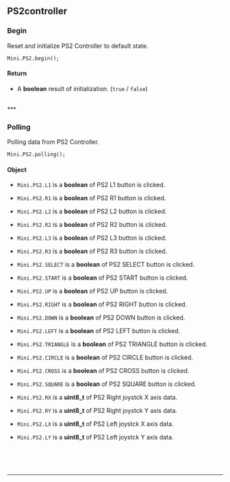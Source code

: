 ## PS2controller

### Begin

Reset and initialize PS2 Controller to default state.

```Arduino
Mini.PS2.begin();
```
#### Return

- A **boolean** result of initialization. (`true` / `false`)
<br />
***

### Polling

Polling data from PS2 Controller.

```Arduino
Mini.PS2.polling();
```
#### Object

- `Mini.PS2.L1` is a **boolean** of PS2 L1 button is clicked.
- `Mini.PS2.R1` is a **boolean** of PS2 R1 button is clicked.
- `Mini.PS2.L2` is a **boolean** of PS2 L2 button is clicked.
- `Mini.PS2.R2` is a **boolean** of PS2 R2 button is clicked.
- `Mini.PS2.L3` is a **boolean** of PS2 L3 button is clicked.
- `Mini.PS2.R3` is a **boolean** of PS2 R3 button is clicked.

- `Mini.PS2.SELECT` is a **boolean** of PS2 SELECT button is clicked.
- `Mini.PS2.START` is a **boolean** of PS2 START button is clicked.

- `Mini.PS2.UP` is a **boolean** of PS2 UP button is clicked.
- `Mini.PS2.RIGHT` is a **boolean** of PS2 RIGHT button is clicked.
- `Mini.PS2.DOWN` is a **boolean** of PS2 DOWN button is clicked.
- `Mini.PS2.LEFT` is a **boolean** of PS2 LEFT button is clicked.

- `Mini.PS2.TRIANGLE` is a **boolean** of PS2 TRIANGLE button is clicked.
- `Mini.PS2.CIRCLE` is a **boolean** of PS2 CIRCLE button is clicked.
- `Mini.PS2.CROSS` is a **boolean** of PS2 CROSS button is clicked.
- `Mini.PS2.SQUARE` is a **boolean** of PS2 SQUARE button is clicked.

- `Mini.PS2.RX` is a **uint8_t** of PS2 Right joystck X axis data.
- `Mini.PS2.RY` is a **uint8_t** of PS2 Right joystck Y axis data.
- `Mini.PS2.LX` is a **uint8_t** of PS2 Left joystck X axis data.
- `Mini.PS2.LY` is a **uint8_t** of PS2 Left joystck Y axis data.

<br /><br /><br />
***
<br />
